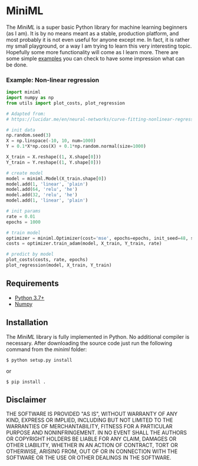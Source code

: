 # MiniML

The *MiniML* is a super basic Python library for machine learning beginners (as I am). It is by no means meant as a
stable, production platform, and most probably it is not even useful for anyone except me. In fact, it is rather my
small playground, or a way I am trying to learn this very interesting topic. Hopefully some more functionality will come
as I learn more. There are some simple [examples](https://github.com/xxao/miniml/tree/master/examples) you can check to
have some impression what can be done.

### Example: Non-linear regression

```python
import miniml
import numpy as np
from utils import plot_costs, plot_regression

# Adapted from:
# https://lucidar.me/en/neural-networks/curve-fitting-nonlinear-regression/

# init data
np.random.seed(3)
X = np.linspace(-10, 10, num=1000)
Y = 0.1*X*np.cos(X) + 0.1*np.random.normal(size=1000)

X_train = X.reshape((1, X.shape[0]))
Y_train = Y.reshape((1, Y.shape[0]))

# create model
model = miniml.Model(X_train.shape[0])
model.add(1, 'linear', 'plain')
model.add(64, 'relu', 'he')
model.add(32, 'relu', 'he')
model.add(1, 'linear', 'plain')

# init params
rate = 0.01
epochs = 1000

# train model
optimizer = miniml.Optimizer(cost='mse', epochs=epochs, init_seed=48, store=10, verbose=200)
costs = optimizer.train_adam(model, X_train, Y_train, rate)

# predict by model
plot_costs(costs, rate, epochs)
plot_regression(model, X_train, Y_train)

```

## Requirements

- [Python 3.7+](https://www.python.org)
- [Numpy](https://pypi.org/project/numpy/)


## Installation

The *MiniML* library is fully implemented in Python. No additional compiler is necessary. After downloading the source
code just run the following command from the *miniml* folder:

```$ python setup.py install```

or

```$ pip install .```


## Disclaimer

THE SOFTWARE IS PROVIDED "AS IS", WITHOUT WARRANTY OF ANY KIND, EXPRESS OR
IMPLIED, INCLUDING BUT NOT LIMITED TO THE WARRANTIES OF MERCHANTABILITY,
FITNESS FOR A PARTICULAR PURPOSE AND NONINFRINGEMENT. IN NO EVENT SHALL THE
AUTHORS OR COPYRIGHT HOLDERS BE LIABLE FOR ANY CLAIM, DAMAGES OR OTHER
LIABILITY, WHETHER IN AN ACTION OF CONTRACT, TORT OR OTHERWISE, ARISING FROM,
OUT OF OR IN CONNECTION WITH THE SOFTWARE OR THE USE OR OTHER DEALINGS IN THE
SOFTWARE.
